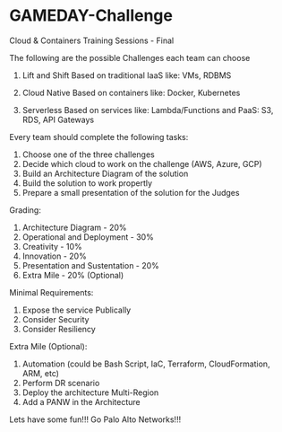 # GAMEDAY-Challenge
Cloud & Containers Training Sessions - Final

The following are the possible Challenges each team can choose

1. Lift and Shift
Based on traditional IaaS like: VMs, RDBMS

2. Cloud Native
Based on containers like: Docker, Kubernetes

3. Serverless
Based on services like: Lambda/Functions and PaaS: S3, RDS, API Gateways


Every team should complete the following tasks:

1. Choose one of the three challenges
2. Decide which cloud to work on the challenge (AWS, Azure, GCP)
3. Build an Architecture Diagram of the solution
4. Build the solution to work propertly
5. Prepare a small presentation of the solution for the Judges

Grading:

1. Architecture Diagram - 20%
2. Operational and Deployment - 30%
3. Creativity - 10%
4. Innovation - 20%
5. Presentation and Sustentation - 20%
6. Extra Mile - 20% (Optional)

Minimal Requirements:
1. Expose the service Publically
2. Consider Security
2. Consider Resiliency

Extra Mile (Optional):
1. Automation (could be Bash Script, IaC, Terraform, CloudFormation, ARM, etc)
2. Perform DR scenario
3. Deploy the architecture Multi-Region
4. Add a PANW in the Architecture

Lets have some fun!!!
Go Palo Alto Networks!!!

